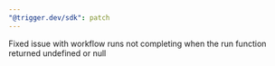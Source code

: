 ```yaml
---
"@trigger.dev/sdk": patch
---
```


Fixed issue with workflow runs not completing when the run function returned undefined or null
